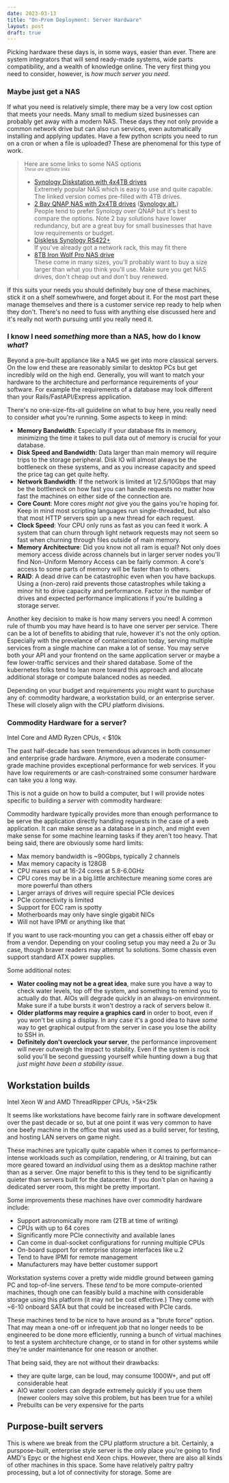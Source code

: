 ```yaml
---
date: 2023-03-13
title: "On-Prem Deployment: Server Hardware"
layout: post
draft: true
---
```


Picking hardware these days is, in some ways, easier than ever. There are system integrators that will send ready-made systems, wide parts compatibility, and a wealth of knowledge online. The very first thing you need to consider, however, is _how much server you need_.

### Maybe just get a NAS

If what you need is relatively simple, there may be a very low cost option that meets your needs. Many small to medium sized businesses can probably get away with a modern NAS. These days they not only provide a common network drive but can also run services, even automatically installing and applying updates. Have a few python scripts you need to run on a cron or when a file is uploaded? These are phenomenal for this type of work.

> Here are some links to some NAS options  
> <sup><sub>_These are affiliate links_ </sub></sup>
>
> - [Synology Diskstation with 4x4TB drives](https://www.amazon.com/Synology-Diskstation-Dual-Core-LAN-Port-IronWolf/dp/B0BN1K2YT3/ref=sr_1_2?crid=3FY6RONEEFVXP&keywords=synology%252Bdiskstation%252Bbundle&qid=1680804175&sprefix=synology%252Bdiskstation%252Bbundle%252Caps%252C60&sr=8-2&ufe=app_do%253Aamzn1.fos.ac2169a1-b668-44b9-8bd0-5ec63b24bcb5&th=1&_encoding=UTF8&=lostfutures-20&=ur2&=ac1d1501b884b318374aa3ec01166876&=1789&=9325)  
>    Extremely popular NAS which is easy to use and quite capable. The linked version comes pre-filled with 4TB drives.
> - [2 Bay QNAP NAS with 2x4TB drives](https://www.amazon.com/QNAP-Capacity-Preconfigured-IronWolf-TS-233-24S-US/dp/B09YTC3LCX/ref=sr_1_6?crid=18GWHE3L1LA1X&keywords=qnap%252Bnas%252Bbundle&qid=1680804382&sprefix=qnap%252Bnas%252Bbundle%252Caps%252C65&sr=8-6&th=1&_encoding=UTF8&=lostfutures-20&=ur2&=bfb0beae43f8728119907c19484c9ee9&=1789&=9325) ([Synology alt.](https://www.amazon.com/Synology-Diskstation-RTD1619B-Quad-Core-LAN-Port/dp/B0BW9NQY1J/ref=sr_1_2?crid=3PUVLV62HGAW7&keywords=synology+ds223&qid=1680806324&sprefix=synology+ds223%252Caps%252C75&sr=8-2&ufe=app_do%253Aamzn1.fos.ac2169a1-b668-44b9-8bd0-5ec63b24bcb5&_encoding=UTF8&=lostfutures-20&=ur2&=311e1cb0d95502c83c7afcccec3cd57b&=1789&=9325))  
>   People tend to prefer Synology over QNAP but it's best to compare the options. Note 2 bay solutions have lower redundancy, but are a great buy for small businesses that have low requirements or budget.
> - [Diskless Synology RS422+](https://www.amazon.com/Synology-Rackmount-RackStation-RS422-Diskless/dp/B0B1D5BL5C/ref=sr_1_1?crid=3B8F7YRDNUATR&keywords=synology+rs422&qid=1680805486&sprefix=synology+rs422%252Caps%252C94&sr=8-1&ufe=app_do%253Aamzn1.fos.ac2169a1-b668-44b9-8bd0-5ec63b24bcb5&_encoding=UTF8&=lostfutures-20&=ur2&=4d77c6c785f56c5a2c104ba905807604&=1789&=9325)  
>   If you've already got a network rack, this may fit there
> - [8TB Iron Wolf Pro NAS drive](https://www.amazon.com/Seagate-IronWolf-7200RPM-256MB-3-5-Inch/dp/B07H28PKM4/ref=sr_1_4?crid=3PDR05HRSMHHF&keywords=iron+wolf+8tb&qid=1680805741&sprefix=iron+wolf+8tb%252Caps%252C83&sr=8-4&ufe=app_do%253Aamzn1.fos.18ed3cb5-28d5-4975-8bc7-93deae8f9840&_encoding=UTF8&=lostfutures-20&=ur2&=125e743cb2f8afa82e729a3805f668b4&=1789&=9325)  
>    These come in many sizes, you'll probably want to buy a size larger than what you think you'll use. Make sure you get NAS drives, don't cheap out and don't buy renewed.

If this suits your needs you should definitely buy one of these machines, stick it on a shelf somewhwere, and forget about it. For the most part these manage themselves and there is a customer service rep ready to help when they don't. There's no need to fuss with anything else discussed here and it's really not worth pursuing until you really need it.

### I know I need _something_ more than a NAS, how do I know _what_?

Beyond a pre-built appliance like a NAS we get into more classical servers. On the low end these are reasonably similar to desktop PCs but get incredibly wild on the high end. Generally, you will want to match your hardware to the architecture and performance requirements of your software. For example the requirements of a database may look different than your Rails/FastAPI/Express application.

There's no one-size-fits-all guideline on what to buy here, you really need to consider _what_ you're running. Some aspects to keep in mind:

- **Memory Bandwidth**: Especially if your database fits in memory, minimizing the time it takes to pull data out of memory is crucial for your database.
- **Disk Speed and Bandwidth**: Data larger than main memory will require trips to the storage peripheral. Disk IO will almost always be the bottleneck on these systems, and as you increase capacity and speed the price tag can get quite hefty.
- **Network Bandwidth**: If the network is limited at 1/2.5/10Gbps that may be the bottleneck on how fast you can handle requests no matter how fast the machines on either side of the connection are.
- **Core Count**: More cores _might not_ give you the gains you're hoping for. Keep in mind most scripting languages run single-threaded, but also that most HTTP servers spin up a new thread for each request.
- **Clock Speed**: Your CPU only runs as fast as you can feed it work. A system that can churn through light network requests may not seem so fast when churning through files outside of main memory.
- **Memory Architecture**: Did you know not all ram is equal? Not only does memory access divide across channels but in larger server nodes you'll find Non-Uniform Memory Access can be fairly common. A core's access to some parts of memory will be faster than to others.
- **RAID**: A dead drive can be catastrophic even when you have backups. Using a (non-zero) raid prevents those catastrophes while taking a minor hit to drive capacity and performance. Factor in the number of drives and expected performance implications if you're building a storage server.

Another key decision to make is how many servers you need! A common rule of thumb you may have heard is to have one server per service. There can be a lot of benefits to abiding that rule, however it's not the only option. Especially with the prevelance of containerization today, serving multiple services from a single machine can make a lot of sense. You may serve both your API and your frontend on the same application server or maybe a few lower-traffic services and their shared database. Some of the kubernetes folks tend to lean more toward this approach and allocate additional storage or compute balanced nodes as needed.

Depending on your budget and requirements you might want to purchase any of: commodity hardware, a workstation build, or an enterprise server. These will closely align with the CPU platform divisions.

### Commodity Hardware for a server?

Intel Core and AMD Ryzen CPUs, < $10k

The past half-decade has seen tremendous advances in both consumer and enterprise grade hardware. Anymore, even a moderate consumer-grade machine provides exceptional performance for web services. If you have low requirements or are cash-constrained some consumer hardware can take you a long way.

This is not a guide on how to build a computer, but I will provide notes specific to building a _server_ with commodity hardware:

Commodity hardware typically provides more than enough performance to be serve the application directly handling requests in the case of a web application. It can make sense as a database in a pinch, and might even make sense for some machine learning tasks if they aren't too heavy. That being said, there are obviously some hard limits:

- Max memory bandwidth is ~90Gbps, typically 2 channels
- Max memory capacity is 128GB
- CPU maxes out at 16-24 cores at 5.8-6.0GHz
- CPU cores may be in a big.little architecture meaning some cores are more powerful than others
- Larger arrays of drives will require special PCIe devices
- PCIe connectivity is limited
- Support for ECC ram is spotty
- Motherboards may only have single gigabit NICs
- Will not have IPMI or anything like that

If you want to use rack-mounting you can get a chassis either off ebay or from a vendor. Depending on your cooling setup you may need a 2u or 3u case, though braver readers may attempt 1u solutions. Some chassis even support standard ATX power supplies.

Some additional notes:

- **Water cooling may not be a great idea**, make sure you have a way to check water levels, top off the system, and something to remind you to actually do that. AIOs will degrade quickly in an always-on environment. Make sure if a tube bursts it won't destroy a rack of servers below it.
- **Older platforms may require a graphics card** in order to boot, even if you won't be using a display. In any case it's a good idea to have _some_ way to get graphical output from the server in case you lose the ability to SSH in.
- **Definitely don't overclock your server**, the performance improvement will never outweigh the impact to stability. Even if the system is rock solid you'll be second guessing yourself while hunting down a bug that _just might have been a stability issue_.

## Workstation builds

Intel Xeon W and AMD ThreadRipper CPUs, >$5k <$25k

It seems like workstations have become fairly rare in software development over the past decade or so, but at one point it was very common to have one beefy machine in the office that was used as a build server, for testing, and hosting LAN servers on game night.

These machines are typically quite capable when it comes to performance-intense workloads such as compilation, rendering, or AI training, but can more geared toward an _individual_ using them as a desktop machine rather than as a server. One major benefit to this is they tend to be significantly quieter than servers built for the datacenter. If you don't plan on having a dedicated server room, this might be pretty important.

Some improvements these machines have over commodity hardware include:

- Support astronomically more ram (2TB at time of writing)
- CPUs with up to 64 cores
- Significantly more PCIe connectivity and available lanes
- Can come in dual-socket configurations for running multiple CPUs
- On-board support for enterprise storage interfaces like u.2
- Tend to have IPMI for remote management
- Manufacturers may have better customer support

Workstation systems cover a pretty wide middle ground between gaming PC and top-of-line servers. These _tend_ to be more compute-oriented machines, though one can feasibly build a machine with considerable storage using this platform (it may not be cost effective.) They come with ~6-10 onboard SATA but that could be increased with PCIe cards.

These machines tend to be nice to have around as a "brute force" option. That may mean a one-off or infrequent job that no longer needs to be engineered to be done more efficiently, running a bunch of virtual machines to test a system architecture change, or to stand in for other systems while they're under maintenance for one reason or another.

That being said, they are not without their drawbacks:

- they are quite large, can be loud, may consume 1000W+, and put off considerable heat
- AIO water coolers can degrade extremely quickly if you use them (newer coolers may solve this problem, but has been true for a while)
- Prebuilts can be very expensive for the parts

## Purpose-built servers

This is where we break from the CPU platform structure a bit. Certainly, a purspose-built, enterprise style server is the only place you're going to find AMD's Epyc or the highest end Xeon chips. However, there are also all kinds of other machines in this space. Some have relatively paltry paltry processing, but a lot of connectivity for storage. Some are
